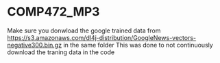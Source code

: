# COMP472_MP3

Make sure you donwload the google trained data from https://s3.amazonaws.com/dl4j-distribution/GoogleNews-vectors-negative300.bin.gz in the same folder
This was done to not continuously download the traning data in the code
